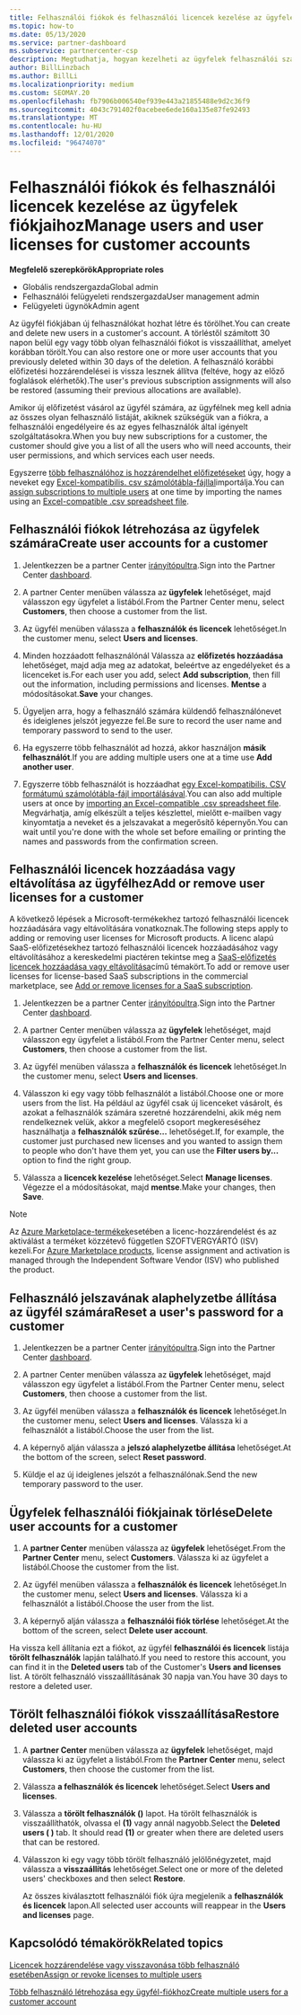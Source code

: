 ```yaml
---
title: Felhasználói fiókok és felhasználói licencek kezelése az ügyfelek fiókjaihoz
ms.topic: how-to
ms.date: 05/13/2020
ms.service: partner-dashboard
ms.subservice: partnercenter-csp
description: Megtudhatja, hogyan kezelheti az ügyfelek felhasználói számára a partner Centerben, például felhasználói fiókok létrehozását, felhasználói licencek hozzáadását vagy eltávolítását, felhasználói jelszavak visszaállítását, valamint felhasználói fiókok törlését vagy visszaállítását.
author: BillLinzbach
ms.author: BillLi
ms.localizationpriority: medium
ms.custom: SEOMAY.20
ms.openlocfilehash: fb7906b006540ef939e443a21855488e9d2c36f9
ms.sourcegitcommit: 4043c791402f0acebee6ede160a135e87fe92493
ms.translationtype: MT
ms.contentlocale: hu-HU
ms.lasthandoff: 12/01/2020
ms.locfileid: "96474070"
---
```

# <a name="manage-users-and-user-licenses-for-customer-accounts"></a><span data-ttu-id="3b2f3-103">Felhasználói fiókok és felhasználói licencek kezelése az ügyfelek fiókjaihoz</span><span class="sxs-lookup"><span data-stu-id="3b2f3-103">Manage users and user licenses for customer accounts</span></span>

<span data-ttu-id="3b2f3-104">**Megfelelő szerepkörök**</span><span class="sxs-lookup"><span data-stu-id="3b2f3-104">**Appropriate roles**</span></span>

- <span data-ttu-id="3b2f3-105">Globális rendszergazda</span><span class="sxs-lookup"><span data-stu-id="3b2f3-105">Global admin</span></span>
- <span data-ttu-id="3b2f3-106">Felhasználói felügyeleti rendszergazda</span><span class="sxs-lookup"><span data-stu-id="3b2f3-106">User management admin</span></span>
- <span data-ttu-id="3b2f3-107">Felügyeleti ügynök</span><span class="sxs-lookup"><span data-stu-id="3b2f3-107">Admin agent</span></span>


<span data-ttu-id="3b2f3-108">Az ügyfél fiókjában új felhasználókat hozhat létre és törölhet.</span><span class="sxs-lookup"><span data-stu-id="3b2f3-108">You can create and delete new users in a customer's account.</span></span> <span data-ttu-id="3b2f3-109">A törléstől számított 30 napon belül egy vagy több olyan felhasználói fiókot is visszaállíthat, amelyet korábban törölt.</span><span class="sxs-lookup"><span data-stu-id="3b2f3-109">You can also restore one or more user accounts that you previously deleted within 30 days of the deletion.</span></span> <span data-ttu-id="3b2f3-110">A felhasználó korábbi előfizetési hozzárendelései is vissza lesznek állítva (feltéve, hogy az előző foglalások elérhetők).</span><span class="sxs-lookup"><span data-stu-id="3b2f3-110">The user's previous subscription assignments will also be restored (assuming their previous allocations are available).</span></span>

<span data-ttu-id="3b2f3-111">Amikor új előfizetést vásárol az ügyfél számára, az ügyfélnek meg kell adnia az összes olyan felhasználó listáját, akiknek szükségük van a fiókra, a felhasználói engedélyeire és az egyes felhasználók által igényelt szolgáltatásokra.</span><span class="sxs-lookup"><span data-stu-id="3b2f3-111">When you buy new subscriptions for a customer, the customer should give you a list of all the users who will need accounts, their user permissions, and which services each user needs.</span></span>  

<span data-ttu-id="3b2f3-112">Egyszerre [több felhasználóhoz is hozzárendelhet előfizetéseket](bulk-license-provisioning-for-multiple-users.md) úgy, hogy a neveket egy [Excel-kompatibilis. csv számolótábla-fájllal](adding-multiple-users-to-a-customer-account.md)importálja.</span><span class="sxs-lookup"><span data-stu-id="3b2f3-112">You can [assign subscriptions to multiple users](bulk-license-provisioning-for-multiple-users.md) at one time by importing the names using an [Excel-compatible .csv spreadsheet file](adding-multiple-users-to-a-customer-account.md).</span></span>

<a href="" id="createuseraccounts"></a>

## <a name="create-user-accounts-for-a-customer"></a><span data-ttu-id="3b2f3-113">Felhasználói fiókok létrehozása az ügyfelek számára</span><span class="sxs-lookup"><span data-stu-id="3b2f3-113">Create user accounts for a customer</span></span>

1. <span data-ttu-id="3b2f3-114">Jelentkezzen be a partner Center [irányítópultra](https://partner.microsoft.com/dashboard).</span><span class="sxs-lookup"><span data-stu-id="3b2f3-114">Sign into the Partner Center [dashboard](https://partner.microsoft.com/dashboard).</span></span>

2. <span data-ttu-id="3b2f3-115">A partner Center menüben válassza az **ügyfelek** lehetőséget, majd válasszon egy ügyfelet a listából.</span><span class="sxs-lookup"><span data-stu-id="3b2f3-115">From the Partner Center menu, select **Customers**, then choose a customer from the list.</span></span>

3. <span data-ttu-id="3b2f3-116">Az ügyfél menüben válassza a **felhasználók és licencek** lehetőséget.</span><span class="sxs-lookup"><span data-stu-id="3b2f3-116">In the customer menu, select **Users and licenses**.</span></span>

4. <span data-ttu-id="3b2f3-117">Minden hozzáadott felhasználónál Válassza az **előfizetés hozzáadása** lehetőséget, majd adja meg az adatokat, beleértve az engedélyeket és a licenceket is.</span><span class="sxs-lookup"><span data-stu-id="3b2f3-117">For each user you add, select **Add subscription**, then fill out the information, including permissions and licenses.</span></span> <span data-ttu-id="3b2f3-118">**Mentse** a módosításokat.</span><span class="sxs-lookup"><span data-stu-id="3b2f3-118">**Save** your changes.</span></span>

5. <span data-ttu-id="3b2f3-119">Ügyeljen arra, hogy a felhasználó számára küldendő felhasználónevet és ideiglenes jelszót jegyezze fel.</span><span class="sxs-lookup"><span data-stu-id="3b2f3-119">Be sure to record the user name and temporary password to send to the user.</span></span>

6. <span data-ttu-id="3b2f3-120">Ha egyszerre több felhasználót ad hozzá, akkor használjon **másik felhasználót**.</span><span class="sxs-lookup"><span data-stu-id="3b2f3-120">If you are adding multiple users one at a time use **Add another user**.</span></span>

7. <span data-ttu-id="3b2f3-121">Egyszerre több felhasználót is hozzáadhat [egy Excel-kompatibilis. CSV formátumú számolótábla-fájl importálásával](adding-multiple-users-to-a-customer-account.md).</span><span class="sxs-lookup"><span data-stu-id="3b2f3-121">You can also add multiple users at once by [importing an Excel-compatible .csv spreadsheet file](adding-multiple-users-to-a-customer-account.md).</span></span> <span data-ttu-id="3b2f3-122">Megvárhatja, amíg elkészült a teljes készlettel, mielőtt e-mailben vagy kinyomtatja a neveket és a jelszavakat a megerősítő képernyőn.</span><span class="sxs-lookup"><span data-stu-id="3b2f3-122">You can wait until you're done with the whole set before emailing or printing the names and passwords from the confirmation screen.</span></span>

<a href="" id="userlicensing"></a>

## <a name="add-or-remove-user-licenses-for-a-customer"></a><span data-ttu-id="3b2f3-123">Felhasználói licencek hozzáadása vagy eltávolítása az ügyfélhez</span><span class="sxs-lookup"><span data-stu-id="3b2f3-123">Add or remove user licenses for a customer</span></span>

<span data-ttu-id="3b2f3-124">A következő lépések a Microsoft-termékekhez tartozó felhasználói licencek hozzáadására vagy eltávolítására vonatkoznak.</span><span class="sxs-lookup"><span data-stu-id="3b2f3-124">The following steps apply to adding or removing user licenses for Microsoft products.</span></span> <span data-ttu-id="3b2f3-125">A licenc alapú SaaS-előfizetésekhez tartozó felhasználói licencek hozzáadásához vagy eltávolításához a kereskedelmi piactéren tekintse meg a [SaaS-előfizetés licencek hozzáadása vagy eltávolítása](csp-commercial-marketplace-manage.md#add-or-remove-licenses-for-a-saas-subscription)című témakört.</span><span class="sxs-lookup"><span data-stu-id="3b2f3-125">To add or remove user licenses for license-based SaaS subscriptions in the commercial marketplace, see [Add or remove licenses for a SaaS subscription](csp-commercial-marketplace-manage.md#add-or-remove-licenses-for-a-saas-subscription).</span></span>

1. <span data-ttu-id="3b2f3-126">Jelentkezzen be a partner Center [irányítópultra](https://partner.microsoft.com/dashboard).</span><span class="sxs-lookup"><span data-stu-id="3b2f3-126">Sign into the Partner Center [dashboard](https://partner.microsoft.com/dashboard).</span></span>

2. <span data-ttu-id="3b2f3-127">A partner Center menüben válassza az **ügyfelek** lehetőséget, majd válasszon egy ügyfelet a listából.</span><span class="sxs-lookup"><span data-stu-id="3b2f3-127">From the Partner Center menu, select **Customers**, then choose a customer from the list.</span></span>

3. <span data-ttu-id="3b2f3-128">Az ügyfél menüben válassza a **felhasználók és licencek** lehetőséget.</span><span class="sxs-lookup"><span data-stu-id="3b2f3-128">In the customer menu, select **Users and licenses**.</span></span>

4. <span data-ttu-id="3b2f3-129">Válasszon ki egy vagy több felhasználót a listából.</span><span class="sxs-lookup"><span data-stu-id="3b2f3-129">Choose one or more users from the list.</span></span> <span data-ttu-id="3b2f3-130">Ha például az ügyfél csak új licenceket vásárolt, és azokat a felhasználók számára szeretné hozzárendelni, akik még nem rendelkeznek velük, akkor a megfelelő csoport megkereséséhez használhatja a **felhasználók szűrése...** lehetőséget.</span><span class="sxs-lookup"><span data-stu-id="3b2f3-130">If, for example, the customer just purchased new licenses and you wanted to assign them to people who don't have them yet, you can use the **Filter users by...** option to find the right group.</span></span>

5. <span data-ttu-id="3b2f3-131">Válassza a **licencek kezelése** lehetőséget.</span><span class="sxs-lookup"><span data-stu-id="3b2f3-131">Select **Manage licenses**.</span></span> <span data-ttu-id="3b2f3-132">Végezze el a módosításokat, majd **mentse**.</span><span class="sxs-lookup"><span data-stu-id="3b2f3-132">Make your changes, then **Save**.</span></span>

> [!NOTE]
> <span data-ttu-id="3b2f3-133">Az [Azure Marketplace-termékek](csp-commercial-marketplace-manage.md#assign-licenses-and-activate-a-subscription-on-behalf-of-a-customer)esetében a licenc-hozzárendelést és az aktiválást a terméket közzétevő független SZOFTVERGYÁRTÓ (ISV) kezeli.</span><span class="sxs-lookup"><span data-stu-id="3b2f3-133">For [Azure Marketplace products](csp-commercial-marketplace-manage.md#assign-licenses-and-activate-a-subscription-on-behalf-of-a-customer), license assignment and activation is managed through the Independent Software Vendor (ISV) who published the product.</span></span>

<a href="" id="resetpassword"></a>

## <a name="reset-a-users-password-for-a-customer"></a><span data-ttu-id="3b2f3-134">Felhasználó jelszavának alaphelyzetbe állítása az ügyfél számára</span><span class="sxs-lookup"><span data-stu-id="3b2f3-134">Reset a user's password for a customer</span></span>

1. <span data-ttu-id="3b2f3-135">Jelentkezzen be a partner Center [irányítópultra](https://partner.microsoft.com/dashboard).</span><span class="sxs-lookup"><span data-stu-id="3b2f3-135">Sign into the Partner Center [dashboard](https://partner.microsoft.com/dashboard).</span></span>

2. <span data-ttu-id="3b2f3-136">A partner Center menüben válassza az **ügyfelek** lehetőséget, majd válasszon egy ügyfelet a listából.</span><span class="sxs-lookup"><span data-stu-id="3b2f3-136">From the Partner Center menu, select **Customers**, then choose a customer from the list.</span></span>

3.  <span data-ttu-id="3b2f3-137">Az ügyfél menüben válassza a **felhasználók és licencek** lehetőséget.</span><span class="sxs-lookup"><span data-stu-id="3b2f3-137">In the customer menu, select **Users and licenses**.</span></span> <span data-ttu-id="3b2f3-138">Válassza ki a felhasználót a listából.</span><span class="sxs-lookup"><span data-stu-id="3b2f3-138">Choose the user from the list.</span></span>

4.  <span data-ttu-id="3b2f3-139">A képernyő alján válassza a **jelszó alaphelyzetbe állítása** lehetőséget.</span><span class="sxs-lookup"><span data-stu-id="3b2f3-139">At the bottom of the screen, select **Reset password**.</span></span> 

5.  <span data-ttu-id="3b2f3-140">Küldje el az új ideiglenes jelszót a felhasználónak.</span><span class="sxs-lookup"><span data-stu-id="3b2f3-140">Send the new temporary password to the user.</span></span>

<a href="" id="deleteuseraccounts"></a>

## <a name="delete-user-accounts-for-a-customer"></a><span data-ttu-id="3b2f3-141">Ügyfelek felhasználói fiókjainak törlése</span><span class="sxs-lookup"><span data-stu-id="3b2f3-141">Delete user accounts for a customer</span></span>

1.  <span data-ttu-id="3b2f3-142">A **partner Center** menüben válassza az **ügyfelek** lehetőséget.</span><span class="sxs-lookup"><span data-stu-id="3b2f3-142">From the **Partner Center** menu, select **Customers**.</span></span> <span data-ttu-id="3b2f3-143">Válassza ki az ügyfelet a listából.</span><span class="sxs-lookup"><span data-stu-id="3b2f3-143">Choose the customer from the list.</span></span>

2.  <span data-ttu-id="3b2f3-144">Az ügyfél menüben válassza a **felhasználók és licencek** lehetőséget.</span><span class="sxs-lookup"><span data-stu-id="3b2f3-144">In the customer menu, select **Users and licenses**.</span></span> <span data-ttu-id="3b2f3-145">Válassza ki a felhasználót a listából.</span><span class="sxs-lookup"><span data-stu-id="3b2f3-145">Choose the user from the list.</span></span>

3.  <span data-ttu-id="3b2f3-146">A képernyő alján válassza a **felhasználói fiók törlése** lehetőséget.</span><span class="sxs-lookup"><span data-stu-id="3b2f3-146">At the bottom of the screen, select **Delete user account**.</span></span>

<span data-ttu-id="3b2f3-147">Ha vissza kell állítania ezt a fiókot, az ügyfél **felhasználói és licencek** listája **törölt felhasználók** lapján található.</span><span class="sxs-lookup"><span data-stu-id="3b2f3-147">If you need to restore this account, you can find it in the **Deleted users** tab of the Customer's **Users and licenses** list.</span></span> <span data-ttu-id="3b2f3-148">A törölt felhasználó visszaállításának 30 napja van.</span><span class="sxs-lookup"><span data-stu-id="3b2f3-148">You have 30 days to restore a deleted user.</span></span>

<a href="" id="restoreuseraccounts"></a>

## <a name="restore-deleted-user-accounts"></a><span data-ttu-id="3b2f3-149">Törölt felhasználói fiókok visszaállítása</span><span class="sxs-lookup"><span data-stu-id="3b2f3-149">Restore deleted user accounts</span></span>

1.  <span data-ttu-id="3b2f3-150">A **partner Center** menüben válassza az **ügyfelek** lehetőséget, majd válassza ki az ügyfelet a listából.</span><span class="sxs-lookup"><span data-stu-id="3b2f3-150">From the **Partner Center** menu, select **Customers**, then choose the customer from the list.</span></span>

2.  <span data-ttu-id="3b2f3-151">Válassza **a felhasználók és licencek** lehetőséget.</span><span class="sxs-lookup"><span data-stu-id="3b2f3-151">Select **Users and licenses**.</span></span>

3.  <span data-ttu-id="3b2f3-152">Válassza a **törölt felhasználók ()** lapot. Ha törölt felhasználók is visszaállíthatók, olvassa el **(1)** vagy annál nagyobb.</span><span class="sxs-lookup"><span data-stu-id="3b2f3-152">Select the **Deleted users ( )** tab. It should read **(1)** or greater when there are deleted users that can be restored.</span></span>

4.  <span data-ttu-id="3b2f3-153">Válasszon ki egy vagy több törölt felhasználó jelölőnégyzetet, majd válassza a **visszaállítás** lehetőséget.</span><span class="sxs-lookup"><span data-stu-id="3b2f3-153">Select one or more of the deleted users' checkboxes and then select **Restore**.</span></span>

    <span data-ttu-id="3b2f3-154">Az összes kiválasztott felhasználói fiók újra megjelenik a **felhasználók és licencek** lapon.</span><span class="sxs-lookup"><span data-stu-id="3b2f3-154">All selected user accounts will reappear in the **Users and licenses** page.</span></span>

## <a name="related-topics"></a><span data-ttu-id="3b2f3-155">Kapcsolódó témakörök</span><span class="sxs-lookup"><span data-stu-id="3b2f3-155">Related topics</span></span>


[<span data-ttu-id="3b2f3-156">Licencek hozzárendelése vagy visszavonása több felhasználó esetében</span><span class="sxs-lookup"><span data-stu-id="3b2f3-156">Assign or revoke licenses to multiple users</span></span>](bulk-license-provisioning-for-multiple-users.md)

[<span data-ttu-id="3b2f3-157">Több felhasználó létrehozása egy ügyfél-fiókhoz</span><span class="sxs-lookup"><span data-stu-id="3b2f3-157">Create multiple users for a customer account</span></span>](adding-multiple-users-to-a-customer-account.md)